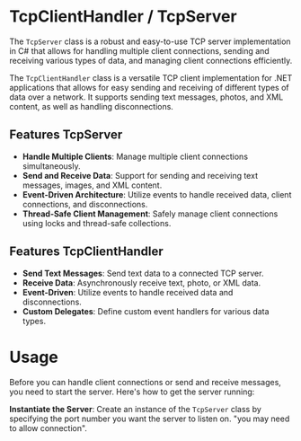 # TcpClientHandler / TcpServer

The `TcpServer` class is a robust and easy-to-use TCP server implementation in C# that allows for handling multiple client connections, sending and receiving various types of data, and managing client connections efficiently.

The `TcpClientHandler` class is a versatile TCP client implementation for .NET applications that allows for easy sending and receiving of different types of data over a network. It supports sending text messages, photos, and XML content, as well as handling disconnections.

## Features TcpServer

- **Handle Multiple Clients**: Manage multiple client connections simultaneously.
- **Send and Receive Data**: Support for sending and receiving text messages, images, and XML content.
- **Event-Driven Architecture**: Utilize events to handle received data, client connections, and disconnections.
- **Thread-Safe Client Management**: Safely manage client connections using locks and thread-safe collections.

## Features TcpClientHandler

- **Send Text Messages**: Send text data to a connected TCP server.
- **Receive Data**: Asynchronously receive text, photo, or XML data.
- **Event-Driven**: Utilize events to handle received data and disconnections.
- **Custom Delegates**: Define custom event handlers for various data types.

# Usage 

 Before you can handle client connections or send and receive messages, you need to start the server. Here's how to get the server running:

 **Instantiate the Server**:
   Create an instance of the `TcpServer` class by specifying the port number you want the server to listen on. "you may need to allow connection".
